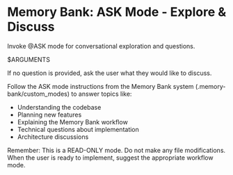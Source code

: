 # Memory Bank: ASK Mode - Explore & Discuss
<!-- Version: 2.1.0 -->

Invoke @ASK mode for conversational exploration and questions.

$ARGUMENTS

If no question is provided, ask the user what they would like to discuss.

Follow the ASK mode instructions from the Memory Bank system (.memory-bank/custom_modes) to answer topics like:
- Understanding the codebase
- Planning new features
- Explaining the Memory Bank workflow
- Technical questions about implementation
- Architecture discussions

Remember: This is a READ-ONLY mode. Do not make any file modifications. When the user is ready to implement, suggest the appropriate workflow mode.